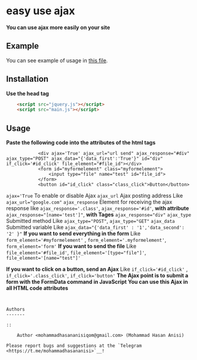 easy use ajax
==================
**You can use ajax more easily on your site**

Example
-----------
You can see example of usage in [this file](https://github.com/mohammadhasananisi/easy-use-ajax/blob/master/example.html).


Installation
---------------
**Use the head tag**

```html
    <script src="jquery.js"></script>
    <script src="main.js"></script>
```
Usage
-----------------
**Paste the following code into the attributes of the html tags**

```
            <div ajax='True' ajax_url="url send" ajax_response="#div" ajax_type="POST" ajax_data="{'data_first':'True'}" id="div"  if_click='#id_click' file_element="#file_id"></div>
            <form id="myformelement" class="myformelement">
                <input type="file" name="test" id="file_id">
            </form>
            <button id="id_click" class="class_click">Button</button>
```

`ajax='True` To enable or disable Ajax‍‍
`ajax_url` Ajax posting address‍‍ Like `ajax_url="google.com"`
`ajax_response` Element for receiving the ajax response like `ajax_response='.class'`, `ajax_response='#id'`, **with attribute** `ajax_response="[name='test']"`, **with Tages** `ajax_response="div"`
`ajax_type` Submitted method Like `ajax_type="POST"`, `ajax_type="GET"`
`ajax_data` Submitted variable Like `ajax_data="{'data_first' : '1','data_second': '2' }"`
**If you want to send everything in the form** Like `form_element='#myformelement'` , `form_element='.myformelement'`, `form_element='form'`
**If you want to send the file** Like `file_element='#file_id'`, `file_element='[type="file"]'`, `file_element='[name="test"]'`

**If you want to click on a button, send an Ajax** Like `if_click='#id_click'` , `if_click='.class_click'`, `if_click='button'`
**The Ajax point is to submit a form with the FormData command in JavaScript**
**You can use this Ajax in all HTML code attributes**

~~~~~~~~~~~~~~~~~~~~~~~~~~~~~~~~~~~~~~~~~~~~~~~~~~~~~~~~~~~~~~~~~~~~~~~~~~~~~~~~~~~~~~~~~~~~~~~~~~~~~~~~~~~~~~~~~~~~~~~~~~~~~


Authors
-------

::

    Author <mohammadhasananisiqom@gmail.com> (Mohammad Hasan Anisi)

Please report bugs and suggestions at the `Telegram <https://t.me/mohammadhasananisi>`__!

